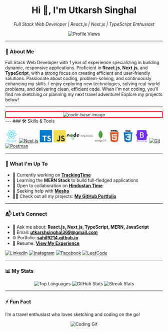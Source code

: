<h1 align="center">Hi 👋, I'm Utkarsh Singhal</h1>
<p align="center">
  <i>Full Stack Web Developer | React.js | Next.js | TypeScript Enthusiast</i>
</p>

<p align="center">
  <img src="https://komarev.com/ghpvc/?username=sahil9214&label=Profile%20Views&color=0e75b6&style=flat" alt="Profile Views" />
</p>

---

### 🚀 About Me
Full Stack Web Developer with 1 year of experience specializing in building dynamic, responsive applications. Proficient in **React.js**, **Next.js**, and **TypeScript**, with a strong focus on creating efficient and user-friendly solutions. Passionate about coding, problem-solving, and continuously enhancing my skills. I enjoy exploring new technologies, solving real-world problems, and delivering clean, efficient code. When I'm not coding, you’ll find me sketching or planning my next travel adventure! Explore my projects below!

---
<div style="display: flex; justify-content: center; align-items: center;border:2px solid red">
<img src="https://private-user-images.githubusercontent.com/121092445/252159929-5809b6eb-0447-4f8b-a4e8-4fb8149528ef.gif?jwt=eyJhbGciOiJIUzI1NiIsInR5cCI6IkpXVCJ9.eyJpc3MiOiJnaXRodWIuY29tIiwiYXVkIjoicmF3LmdpdGh1YnVzZXJjb250ZW50LmNvbSIsImtleSI6ImtleTUiLCJleHAiOjE3NDI0NzU3NTUsIm5iZiI6MTc0MjQ3NTQ1NSwicGF0aCI6Ii8xMjEwOTI0NDUvMjUyMTU5OTI5LTU4MDliNmViLTA0NDctNGY4Yi1hNGU4LTRmYjgxNDk1MjhlZi5naWY_WC1BbXotQWxnb3JpdGhtPUFXUzQtSE1BQy1TSEEyNTYmWC1BbXotQ3JlZGVudGlhbD1BS0lBVkNPRFlMU0E1M1BRSzRaQSUyRjIwMjUwMzIwJTJGdXMtZWFzdC0xJTJGczMlMkZhd3M0X3JlcXVlc3QmWC1BbXotRGF0ZT0yMDI1MDMyMFQxMjU3MzVaJlgtQW16LUV4cGlyZXM9MzAwJlgtQW16LVNpZ25hdHVyZT0wZGEyOWQ3MjUxN2RmMjZlOWExODc0YzBlNDdjNzg0NDg3MDAxZDI2MjA2YjRmNWUxMjAwODEzYjQyMGQxN2Q1JlgtQW16LVNpZ25lZEhlYWRlcnM9aG9zdCJ9.2IWaABx-UiD3PU8zj34FUt8WwOWuJOESAIwUWqH5jVo" alt='code-base-image' /></div>
---
### 🛠️ Skills & Tools
<p align="left">
  <a href="https://reactjs.org/" target="_blank" rel="noreferrer"><img src="https://raw.githubusercontent.com/devicons/devicon/master/icons/react/react-original-wordmark.svg" alt="React" width="40" height="40"/></a>
  <a href="https://nextjs.org/" target="_blank" rel="noreferrer"><img src="https://cdn.worldvectorlogo.com/logos/nextjs-2.svg" alt="Next.js" width="40" height="40"/></a>
  <a href="https://www.typescriptlang.org/" target="_blank" rel="noreferrer"><img src="https://raw.githubusercontent.com/devicons/devicon/master/icons/typescript/typescript-original.svg" alt="TypeScript" width="40" height="40"/></a>
  <a href="https://developer.mozilla.org/en-US/docs/Web/JavaScript" target="_blank" rel="noreferrer"><img src="https://raw.githubusercontent.com/devicons/devicon/master/icons/javascript/javascript-original.svg" alt="JavaScript" width="40" height="40"/></a>
  <a href="https://nodejs.org" target="_blank" rel="noreferrer"><img src="https://raw.githubusercontent.com/devicons/devicon/master/icons/nodejs/nodejs-original-wordmark.svg" alt="Node.js" width="40" height="40"/></a>
  <a href="https://expressjs.com" target="_blank" rel="noreferrer"><img src="https://raw.githubusercontent.com/devicons/devicon/master/icons/express/express-original-wordmark.svg" alt="Express" width="40" height="40"/></a>
  <a href="https://www.mongodb.com/" target="_blank" rel="noreferrer"><img src="https://raw.githubusercontent.com/devicons/devicon/master/icons/mongodb/mongodb-original-wordmark.svg" alt="MongoDB" width="40" height="40"/></a>
  <a href="https://www.w3.org/html/" target="_blank" rel="noreferrer"><img src="https://raw.githubusercontent.com/devicons/devicon/master/icons/html5/html5-original-wordmark.svg" alt="HTML5" width="40" height="40"/></a>
  <a href="https://www.w3schools.com/css/" target="_blank" rel="noreferrer"><img src="https://raw.githubusercontent.com/devicons/devicon/master/icons/css3/css3-original-wordmark.svg" alt="CSS3" width="40" height="40"/></a>
  <a href="https://getbootstrap.com" target="_blank" rel="noreferrer"><img src="https://raw.githubusercontent.com/devicons/devicon/master/icons/bootstrap/bootstrap-plain-wordmark.svg" alt="Bootstrap" width="40" height="40"/></a>
  <a href="https://git-scm.com/" target="_blank" rel="noreferrer"><img src="https://www.vectorlogo.zone/logos/git-scm/git-scm-icon.svg" alt="Git" width="40" height="40"/></a>
  <a href="https://postman.com" target="_blank" rel="noreferrer"><img src="https://www.vectorlogo.zone/logos/getpostman/getpostman-icon.svg" alt="Postman" width="40" height="40"/></a>
</p>

---

### 🌟 What I'm Up To
- 🔭 Currently working on **[TrackingTime](https://github.com/Alexfp05405/eminent-art-8078)**  
- 🌱 Learning the **MERN Stack** to build full-fledged applications  
- 👯 Open to collaboration on **[Hindustan Time](https://github.com/Sahil9214/Utkarshfw20_1149-intersting-fork-8458)**  
- 🤝 Seeking help with **[Mesho](https://github.com/Sahil9214/sahil9214-sahil-fw20_1149_swelting-camp-7483)**  
- 👨‍💻 Check out all my projects: **[My GitHub Portfolio](https://github.com/Sahil9214/Sahil9214.github.io)**  

---

### 📬 Let’s Connect
- 💬 Ask me about: **React.js, Next.js, TypeScript, MERN, JavaScript**  
- 📧 Email: **[utkarshsinghal369@gmail.com](mailto:utkarshsinghal369@gmail.com)**  
- 🌐 Portfolio: **[sahil9214.github.io](https://sahil9214.github.io/)**  
- 📄 Resume: **[View My Experience](https://drive.google.com/file/d/10oI6FnP85JxntvrHDRGOOe885SyFXYUl/view?usp=sharing)**  

<p align="left">
  <a href="https://linkedin.com/in/utkarsh-singhal" target="_blank"><img src="https://raw.githubusercontent.com/rahuldkjain/github-profile-readme-generator/master/src/images/icons/Social/linked-in-alt.svg" alt="LinkedIn" height="30" width="40"/></a>
  <a href="https://instagram.com/_utkarshsinghal" target="_blank"><img src="https://raw.githubusercontent.com/rahuldkjain/github-profile-readme-generator/master/src/images/icons/Social/instagram.svg" alt="Instagram" height="30" width="40"/></a>
  <a href="https://fb.com/utkarsh-singhal" target="_blank"><img src="https://raw.githubusercontent.com/rahuldkjain/github-profile-readme-generator/master/src/images/icons/Social/facebook.svg" alt="Facebook" height="30" width="40"/></a>
  <a href="https://leetcode.com/utkarshsinghal369/" target="_blank"><img src="https://raw.githubusercontent.com/rahuldkjain/github-profile-readme-generator/master/src/images/icons/Social/leet-code.svg" alt="LeetCode" height="30" width="40"/></a>
</p>

---

### 📊 My Stats
<p align="center">
  <img src="https://github-readme-stats.vercel.app/api/top-langs?username=sahil9214&show_icons=true&locale=en&layout=compact" alt="Top Languages" />
  <img src="https://github-readme-stats.vercel.app/api?username=sahil9214&show_icons=true&locale=en" alt="GitHub Stats" />
  <img src="https://github-readme-streak-stats.herokuapp.com/?user=sahil9214&" alt="Streak Stats" />
</p>

---

### ⚡ Fun Fact
I’m a travel enthusiast who loves sketching and coding on the go!

<p align="center">
  <img src="https://camo.githubusercontent.com/410692453565c8609eea9618bfafcfd200288a6dab6d8a23b8205251173b525a/68747470733a2f2f6d69726f2e6d656469756d2e636f6d2f6d61782f313430302f312a4f785437556a4977686b6c4b453864385346796f37672e676966" alt="Coding Gif" />
</p>
